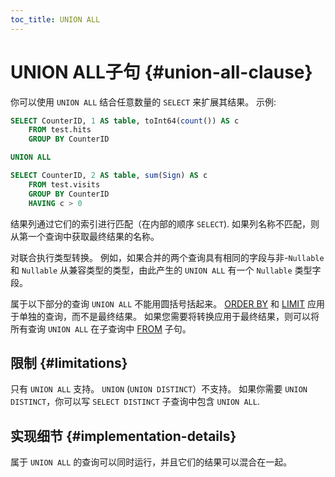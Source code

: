 ```yaml
---
toc_title: UNION ALL
---
```


# UNION ALL子句 {#union-all-clause}

你可以使用 `UNION ALL` 结合任意数量的 `SELECT` 来扩展其结果。 示例:

``` sql
SELECT CounterID, 1 AS table, toInt64(count()) AS c
    FROM test.hits
    GROUP BY CounterID

UNION ALL

SELECT CounterID, 2 AS table, sum(Sign) AS c
    FROM test.visits
    GROUP BY CounterID
    HAVING c > 0
```

结果列通过它们的索引进行匹配（在内部的顺序 `SELECT`). 如果列名称不匹配，则从第一个查询中获取最终结果的名称。

对联合执行类型转换。 例如，如果合并的两个查询具有相同的字段与非-`Nullable` 和 `Nullable` 从兼容类型的类型，由此产生的 `UNION ALL` 有一个 `Nullable` 类型字段。

属于以下部分的查询 `UNION ALL` 不能用圆括号括起来。 [ORDER BY](../../../sql-reference/statements/select/order-by.md) 和 [LIMIT](../../../sql-reference/statements/select/limit.md) 应用于单独的查询，而不是最终结果。 如果您需要将转换应用于最终结果，则可以将所有查询 `UNION ALL` 在子查询中 [FROM](../../../sql-reference/statements/select/from.md) 子句。

## 限制 {#limitations}

只有 `UNION ALL` 支持。 `UNION` (`UNION DISTINCT`）不支持。 如果你需要 `UNION DISTINCT`，你可以写 `SELECT DISTINCT` 子查询中包含 `UNION ALL`.

## 实现细节 {#implementation-details}

属于 `UNION ALL` 的查询可以同时运行，并且它们的结果可以混合在一起。
